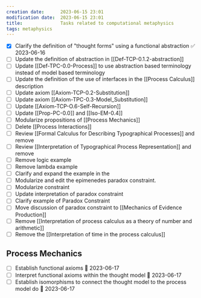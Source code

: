 ```yaml
---
creation date:		2023-06-15 23:01
modification date:	2023-06-15 23:01
title: 				Tasks related to computational metaphysics
tags: metaphysics
---
```

- [x] Clarify the definition of "thought forms" using a functional abstraction ✅ 2023-06-16
- [ ] Update the definition of abstraction in [[Def-TCP-0.1.2-abstraction]]
- [ ] Update [[Def-TPC-0.0-Process]] to use abstraction based terminology instead of model based terminology
- [ ] Update the definition of the use of interfaces in the [[Process Calculus]] description
- [ ] Update axiom [[Axiom-TCP-0.2-Substitution]]
- [ ] Update axiom [[Axiom-TPC-0.3-Model_Substitution]]
- [ ] Update [[Axiom-TCP-O.6-Self-Recursion]]
- [ ] Update [[Prop-PC-0.0]] and [[Iso-EM-0.4]]
- [ ] Modularize propositions of [[Process Mechanics]]
- [ ] Delete [[Process Interactions]]
- [ ] Review [[Formal Calculus for Describing Typographical Processes]] and remove
- [ ] Review [[Interpretation of Typographical Process Representation]] and remove
- [ ] Remove  logic example
- [ ] Remove lambda example
- [ ] Clarify and expand the example in the
- [ ] Modularize and edit the epimenedes paradox constraint.
- [ ] Modularize constraint
- [ ] Update interpretation of paradox constraint
- [ ] Clarify example of Paradox Constraint
- [ ] Move discussion of paradox constraint to [[Mechanics of Evidence Production]]
- [ ] Remove [[Interpretation of process calculus as a theory of number and arithmetic]]
- [ ] Remove the [[Interpretation of time in the process calculus]]

## Process Mechanics
- [ ] Establish functional axioms 📅 2023-06-17 
- [ ] Interpret functional axioms within the thought model 📅 2023-06-17 
- [ ] Establish isomorphisms to connect the thought model to the process model do 📅 2023-06-17 
